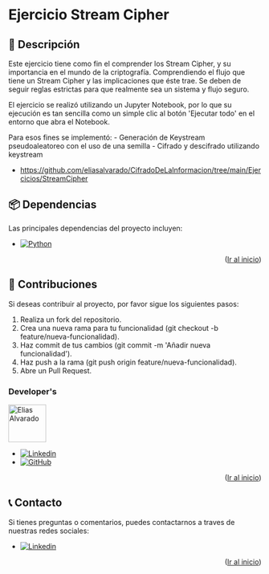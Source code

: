 <!--
PROJECT NAME
-->

# Ejercicio Stream Cipher
<a id="readme-top"></a>

<!--
PROJECT DESCRIPTION
-->
## 📜 Descripción

Este ejercicio tiene como fin el comprender los Stream Cipher, y su importancia en el mundo de la criptografía. Comprendiendo el flujo que tiene un Stream Cipher y las implicaciones que éste trae. Se deben de seguir reglas estrictas para que realmente sea un sistema y flujo seguro. 

El ejercicio se realizó utilizando un Jupyter Notebook, por lo que su ejecución es tan sencilla como un simple clic al botón 'Ejecutar todo' en el entorno que abra el Notebook.

Para esos fines se implementó:
    - Generación de Keystream pseudoaleatoreo con el uso de una semilla
    - Cifrado y descifrado utilizando keystream

* https://github.com/eliasalvarado/CifradoDeLaInformacion/tree/main/Ejercicios/StreamCipher


## 📦 Dependencias

Las principales dependencias del proyecto incluyen:
* [![Python][Python]][Python-url]

<p align="right">(<a href="#readme-top">Ir al inicio</a>)</p>

## 👥 Contribuciones
Si deseas contribuir al proyecto, por favor sigue los siguientes pasos:
1. Realiza un fork del repositorio.
2.	Crea una nueva rama para tu funcionalidad (git checkout -b feature/nueva-funcionalidad).
3.	Haz commit de tus cambios (git commit -m 'Añadir nueva funcionalidad').
4.	Haz push a la rama (git push origin feature/nueva-funcionalidad).
5.	Abre un Pull Request.

### Developer's

<a href="https://github.com/eliasalvarado">
  <img width='75' src="https://avatars.githubusercontent.com/u/16949087?v=4" alt="Elias Alvarado" />
</a>

* [![Linkedin][Linkedin]][Linkedin-lud]
* [![GitHub][GitHub]][GitHub-lud]

<p align="right">(<a href="#readme-top">Ir al inicio</a>)</p>

## 📞 Contacto
Si tienes preguntas o comentarios, puedes contactarnos a traves de nuestras redes sociales:

* [![Linkedin][Linkedin]][Linkedin-lud]

<p align="right">(<a href="#readme-top">Ir al inicio</a>)</p>



<!-- MARKDOWN LINKS & IMAGES -->
[Python]: https://img.shields.io/badge/Python-3776AB?style=flat&logo=python&logoColor=white
[Python-url]: https://www.python.org/
[Linkedin-lud]: https://www.linkedin.com/in/ealvaradorax/
[Linkedin]: https://img.shields.io/badge/-LinkedIn-black.svg?style=for-the-badge&logo=linkedin&colorB=555
[Github-lud]: https://github.com/eliasalvarado
[GitHub]: https://img.shields.io/badge/github-%23121011.svg?style=for-the-badge&logo=github&logoColor=white